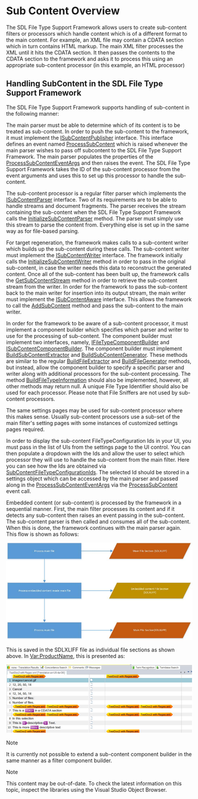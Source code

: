 Sub Content Overview
==

The SDL File Type Support Framework allows users to create sub-content filters or processors which handle content which is of a different format to the main content. For example, an XML file may contain a CDATA section which in turn contains HTML markup. The main XML filter processes the XML until it hits the CDATA section. It then passes the contents to the CDATA section to the framework and asks it to process this using an appropriate sub-content processor (in this example, an HTML processor)

Handling SubContent in the SDL File Type Support Framework
--

The SDL File Type Support Framework supports handling of sub-content in the following manner:

The main parser must be able to determine which of its content is to be treated as sub-content. In order to push the sub-content to the framework, it must implement the [ISubContentPublisher](../../api/filetypesupport/Sdl.FileTypeSupport.Framework.NativeApi.ISubContentPublisher.yml) interface. This interface defines an event named [ProcessSubContent](../../api/filetypesupport/Sdl.FileTypeSupport.Framework.NativeApi.ISubContentPublisher.yml#Sdl_FileTypeSupport_Framework_NativeApi_ISubContentPublisher_ProcessSubContent) which is raised whenever the main parser wishes to pass off subcontent to the SDL File Type Support Framework. The main parser populates the properties of the [ProcessSubContentEventArgs](../../api/filetypesupport/Sdl.FileTypeSupport.Framework.NativeApi.ProcessSubContentEventArgs.yml) and then raises the event. The SDL File Type Support Framework takes the ID of the sub-content processor from the event arguments and uses this to set up this processor to handle the sub-content.

The sub-content processor is a regular filter parser which implements the [ISubContentParser](../../api/filetypesupport/Sdl.FileTypeSupport.Framework.NativeApi.ISubContentParser.yml) interface. Two of its requirements are to be able to handle streams and document fragments. The parser receives the stream containing the sub-content when the SDL File Type Support Framework calls the [InitializeSubContentParser](../../api/filetypesupport/Sdl.FileTypeSupport.Framework.NativeApi.ISubContentParser.yml#Sdl_FileTypeSupport_Framework_NativeApi_ISubContentParser_InitializeSubContentParser_System_IO_Stream_) method. The parser must simply use this stream to parse the content from. Everything else is set up in the same way as for file-based parsing.

For target regeneration, the framework makes calls to a sub-content writer which builds up the sub-content during these calls. The sub-content writer must implement the [ISubContentWriter](../../api/filetypesupport/Sdl.FileTypeSupport.Framework.NativeApi.ISubContentWriter.yml) interface. The framework initially calls the [InitializeSubContentWriter](../../api/filetypesupport/Sdl.FileTypeSupport.Framework.NativeApi.ISubContentWriter.yml#Sdl_FileTypeSupport_Framework_NativeApi_ISubContentWriter_InitializeSubContentWriter_System_IO_Stream_) method in order to pass in the original sub-content, in case the writer needs this data to reconstruct the generated content. Once all of the sub-content has been built up, the framework calls the [GetSubContentStream](../../api/filetypesupport/Sdl.FileTypeSupport.Framework.NativeApi.ISubContentWriter.yml#Sdl_FileTypeSupport_Framework_NativeApi_ISubContentWriter_GetSubContentStream) method in order to retrieve the sub-content stream from the writer. In order for the framework to pass the sub-content back to the main writer for insertion into its output stream, the main writer must implement the [ISubContentAware](../../api/filetypesupport/Sdl.FileTypeSupport.Framework.NativeApi.ISubContentAware.yml) interface. This allows the framework to call the [AddSubContent](../../api/filetypesupport/Sdl.FileTypeSupport.Framework.NativeApi.ISubContentAware.yml#Sdl_FileTypeSupport_Framework_NativeApi_ISubContentAware_AddSubContent_System_IO_Stream_) method and pass the sub-content to the main writer.

In order for the framework to be aware of a sub-content processor, it must implement a component builder which specifies which parser and writer to use for the processing of sub-content. The component builder must implement two interfaces, namely, [IFileTypeComponentBuilder](../../api/filetypesupport/Sdl.FileTypeSupport.Framework.IntegrationApi.IFileTypeComponentBuilder.yml) and [ISubContentComponentBuilder](../../api/filetypesupport/Sdl.FileTypeSupport.Framework.IntegrationApi.ISubContentComponentBuilder.yml). The component builder must implement [BuildSubContentExtractor](../../api/filetypesupport/Sdl.FileTypeSupport.Framework.IntegrationApi.ISubContentComponentBuilder.yml#Sdl_FileTypeSupport_Framework_IntegrationApi_ISubContentComponentBuilder_BuildSubContentExtractor_System_String_) and [BuildSubContentGenerator](../../api/filetypesupport/Sdl.FileTypeSupport.Framework.IntegrationApi.ISubContentComponentBuilder.yml#Sdl_FileTypeSupport_Framework_IntegrationApi_ISubContentComponentBuilder_BuildSubContentGenerator_System_String_). These methods are similar to the regular [BuildFileExtractor](../../api/filetypesupport/Sdl.FileTypeSupport.Framework.IntegrationApi.IFileTypeComponentBuilder.yml#Sdl_FileTypeSupport_Framework_IntegrationApi_IFileTypeComponentBuilder_BuildFileExtractor_System_String_) and [BuildFileGenerator](../../api/filetypesupport/Sdl.FileTypeSupport.Framework.IntegrationApi.IFileTypeComponentBuilder.yml#Sdl_FileTypeSupport_Framework_IntegrationApi_IFileTypeComponentBuilder_BuildFileGenerator_System_String_) methods, but instead, allow the component builder to specify a specific parser and writer along with additional processors for the sub-content processing. The method [BuildFileTypeInformation](../../api/filetypesupport/Sdl.FileTypeSupport.Framework.IntegrationApi.IFileTypeComponentBuilder.yml#Sdl_FileTypeSupport_Framework_IntegrationApi_IFileTypeComponentBuilder_BuildFileTypeInformation_System_String_) should also be implemented, however, all other methods may return null. A unique File Type Identifier should also be used for each processor. Please note that File Sniffers are not used by sub-content processors.

The same settings pages may be used for sub-content processor where this makes sense. Usually sub-content processors use a sub-set of the main filter's setting pages with some instances of customized settings pages required.

In order to display the sub-content FileTypeConfiguration Ids in your UI, you must pass in the list of UIs from the settings page to the UI control. You can then populate a dropdown with the Ids and allow the user to select which processor they will use to handle the sub-content from the main filter. Here you can see how the Ids are obtained via [SubContentFileTypeConfigurationIds](../../api/filetypesupport/Sdl.FileTypeSupport.Framework.Core.Settings.IFileTypeConfigurationAware.yml#Sdl_FileTypeSupport_Framework_Core_Settings_IFileTypeConfigurationAware_SubContentFileTypeConfigurationIds). The selected Id should be stored in a settings object which can be accessed by the main parser and passed along in the [ProcessSubContentEventArgs](../../api/filetypesupport/Sdl.FileTypeSupport.Framework.NativeApi.ProcessSubContentEventArgs.yml) via the [ProcessSubContent](../../api/filetypesupport/Sdl.FileTypeSupport.Framework.NativeApi.ISubContentPublisher.yml#Sdl_FileTypeSupport_Framework_NativeApi_ISubContentPublisher_ProcessSubContent) event call.

Embedded content (or sub-content) is processed by the framework in a sequential manner. First, the main filter processes its content and if it detects any sub-content then raises an event passing in the sub-content. The sub-content parser is then called and consumes all of the sub-content. When this is done, the framework continues with the main parser again. This flow is shown as follows:

![EmbeddedContentFlow](images/EmbeddedContentFlow.jpg)

This is saved in the SDLXLIFF file as individual file sections as shown above. In <Var:ProductName>, this is presented as:

![SEEC](images/SEEC.jpg)

>[!NOTE]
>
>It is currently not possible to extend a sub-content component builder in the same manner as a filter component builder.

>[!NOTE]
>
> This content may be out-of-date. To check the latest information on this topic, inspect the libraries using the Visual Studio Object Browser.

